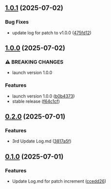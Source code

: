 ## [1.0.1](https://github.com/Reetwiz/FellowBlogs/compare/v1.0.0...v1.0.1) (2025-07-02)


### Bug Fixes

* update log for patch to v1.0.0 ([475fd12](https://github.com/Reetwiz/FellowBlogs/commit/475fd12e6ef8bd8181f096eef8742e71069ce934))

## [1.0.0](https://github.com/Reetwiz/FellowBlogs/compare/v0.2.0...v1.0.0) (2025-07-02)


### ⚠ BREAKING CHANGES

* launch version 1.0.0

### Features

* launch version 1.0.0 ([b0b4373](https://github.com/Reetwiz/FellowBlogs/commit/b0b4373354bac9ce50022e1a252ee5158d247d4d))
* stable release ([f64c1cf](https://github.com/Reetwiz/FellowBlogs/commit/f64c1cf29b71033361efdbc8da090512640accfc))

## [0.2.0](https://github.com/Reetwiz/FellowBlogs/compare/v0.1.0...v0.2.0) (2025-07-01)


### Features

* 3rd Update Log.md ([3817a5f](https://github.com/Reetwiz/FellowBlogs/commit/3817a5fce53411df55f287bde09722d5a1266daf))

## [0.1.0](https://github.com/Reetwiz/FellowBlogs/compare/ccedd26b54abcf3772160683277c3349e9f46259...v0.1.0) (2025-07-01)


### Features

* Update Log.md for patch increment ([ccedd26](https://github.com/Reetwiz/FellowBlogs/commit/ccedd26b54abcf3772160683277c3349e9f46259))

